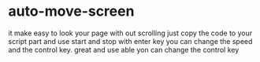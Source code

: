 # auto-move-screen
it make easy to look your page with out scrolling
just copy the code to your script part and use
start and stop with enter key
you can change the speed and the control key.
great and use able
yon can change the control key 

